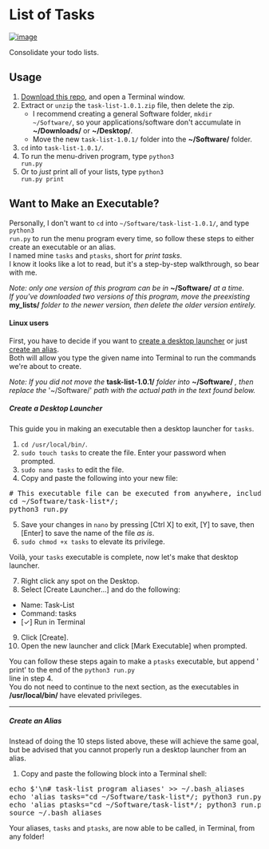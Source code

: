 # List of Tasks #

[![image](https://img.shields.io/badge/python-3.x-blue.svg)](https://www.python.org/downloads/)

Consolidate your todo lists.<br>

## Usage ##

 1. [Download this repo](https://github.com/Mas9311/task-list/archive/v1.0.1.zip), and open a Terminal window.
 1. Extract or <code>unzip</code> the <code>task-list-1.0.1.zip</code> file, then delete the zip.
    - I recommend creating a general Software folder, <code>mkdir \~/Software/</code>, so your applications/software don't accumulate in **\~/Downloads/** or **\~/Desktop/**.
    - Move the new <code>task-list-1.0.1/</code> folder into the **\~/Software/** folder.
 3. <code>cd</code> into <code>task-list-1.0.1/</code>.
 1. To run the menu-driven program, type <code>python3 run.py</code>
 1. Or to *just* print all of your lists, type <code>python3 run.py print</code>


## Want to Make an Executable? ##

Personally, I don't want to <code>cd</code> into <code>\~/Software/task-list-1.0.1/</code>, and type <code>python3 run.py</code> to run the menu program every time, so follow these steps to either create an executable or an alias.<br>
I named mine <code>tasks</code> and <code>ptasks</code>, short for *print tasks*.<br>
I know it looks like a lot to read, but it's a step-by-step walkthrough, so bear with me.<br>

*Note: only one version of this program can be in* **\~/Software/** *at a time.*<br>
*If you've downloaded two versions of this program, move the preexisting* **my_lists/** *folder to the newer version, then delete the older version entirely.*

#### Linux users ####

First, you have to decide if you want to
[create a desktop launcher](https://github.com/Mas9311/task-list#create-a-desktop-launcher) 
or just 
[create an alias](https://github.com/Mas9311/task-list/blob/master/README.md#create-an-alias).<br>
Both will allow you type the given name into Terminal to run the commands we're about to create.<br>

*Note: If you did not move the* **task-list-1.0.1/** *folder into* **\~/Software/** *, then replace the* '\~/Software/' *path with the actual path in the text found below.*

##### Create a Desktop Launcher #####

This guide you in making an executable then a desktop launcher for <code>tasks</code>.<br>

 1. <code>cd /usr/local/bin/</code>.
 1. <code>sudo touch tasks</code> to create the file. Enter your password when prompted.
 1. <code>sudo nano tasks</code> to edit the file.
 1. Copy and paste the following into your new file:
<pre># This executable file can be executed from anywhere, including a desktop launcher!
cd ~/Software/task-list*/;
python3 run.py </pre>
 5. Save your changes in <code>nano</code> by pressing \[Ctrl X] to exit, \[Y] to save, then \[Enter] to save the name of the file *as is*.
 1. <code>sudo chmod +x tasks</code> to elevate its privilege.

Voilà, your <code>tasks</code> executable is complete, now let's make that desktop launcher.

 7. Right click any spot on the Desktop.
 1. Select \[Create Launcher...] and do the following:
   - Name: Task-List
   - Command: tasks
   - \[✓] Run in Terminal
 9. Click \[Create].
 1. Open the new launcher and click \[Mark Executable] when prompted.

You can follow these steps again to make a <code>ptasks</code> executable, but append ' print' to the end of the <code>python3 run.py </code> line in step 4.<br>
You do not need to continue to the next section, as the executables in **/usr/local/bin/** have elevated privileges.

---

##### Create an Alias #####

Instead of doing the 10 steps listed above, these will achieve the same goal, but be advised that you cannot properly run a desktop launcher from an alias.

1. Copy and paste the following block into a Terminal shell:
<pre>echo $'\n# task-list program aliases' >> ~/.bash_aliases
echo 'alias tasks="cd ~/Software/task-list*/; python3 run.py"' >> ~/.bash_aliases
echo 'alias ptasks="cd ~/Software/task-list*/; python3 run.py print"'  >> ~/.bash_aliases
source ~/.bash_aliases
</pre>
 
 Your aliases, <code>tasks</code> and <code>ptasks</code>, are now able to be called, in Terminal, from any folder!

